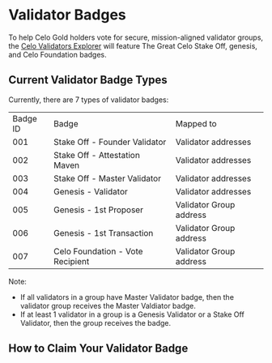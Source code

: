 # Validator Badges

To help Celo Gold holders vote for secure, mission-aligned validator groups, the [Celo Validators Explorer](https://celo.org/validators/explore) will feature The Great Celo Stake Off, genesis, and Celo Foundation badges.

## Current Validator Badge Types

Currently, there are 7 types of validator badges:

||||
|--- |--- |--- |
|Badge ID|Badge|Mapped to|
|001|Stake Off - Founder Validator|Validator addresses|
|002|Stake Off - Attestation Maven|Validator addresses|
|003|Stake Off - Master Validator|Validator addresses|
|004|Genesis - Validator|Validator addresses|
|005|Genesis - 1st Proposer|Validator Group address|
|006|Genesis - 1st Transaction|Validator Group address|
|007|Celo Foundation - Vote Recipient|Validator Group address|

Note:
- If all validators in a group have Master Validator badge, then the validator group receives the Master Valdiator badge.
- If at least 1 validator in a group is a Genesis Validator or a Stake Off Validator, then the group receives the badge.

## How to Claim Your Validator Badge
